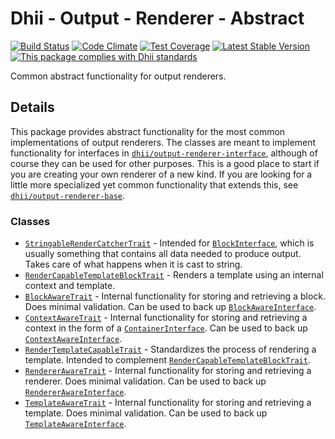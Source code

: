 # Dhii - Output - Renderer - Abstract

[![Build Status](https://travis-ci.org/Dhii/output-renderer-abstract.svg?branch=master)](https://travis-ci.org/Dhii/output-renderer-abstract)
[![Code Climate](https://codeclimate.com/github/Dhii/output-renderer-abstract/badges/gpa.svg)](https://codeclimate.com/github/Dhii/output-renderer-abstract)
[![Test Coverage](https://codeclimate.com/github/Dhii/output-renderer-abstract/badges/coverage.svg)](https://codeclimate.com/github/Dhii/output-renderer-abstract/coverage)
[![Latest Stable Version](https://poser.pugx.org/dhii/output-renderer-abstract/version)](https://packagist.org/packages/dhii/output-renderer-abstract)
[![This package complies with Dhii standards](https://img.shields.io/badge/Dhii-Compliant-green.svg?style=flat-square)][Dhii]

Common abstract functionality for output renderers.

## Details
This package provides abstract functionality for the most common implementations
of output renderers. The classes are meant to implement functionality for
interfaces in [`dhii/output-renderer-interface`], although of course they can
be used for other purposes. This is a good place to start if you are creating
your own renderer of a new kind. If you are looking for a little more
specialized yet common functionality that extends this, see
[`dhii/output-renderer-base`].

### Classes
- [`StringableRenderCatcherTrait`] - Intended for [`BlockInterface`], which is usually
something that contains all data needed to produce output. Takes care of what
happens when it is cast to string.
- [`RenderCapableTemplateBlockTrait`] - Renders a template using an internal context and template.
- [`BlockAwareTrait`] - Internal functionality for storing and retrieving a
block. Does minimal validation. Can be used to back up [`BlockAwareInterface`].
- [`ContextAwareTrait`] - Internal functionality for storing and retrieving a
context in the form of a [`ContainerInterface`]. Can be used to back up [`ContextAwareInterface`].
- [`RenderTemplateCapableTrait`] - Standardizes the process of rendering a
template. Intended to complement [`RenderCapableTemplateBlockTrait`].
- [`RendererAwareTrait`] - Internal functionality for storing and retrieving a
renderer. Does minimal validation. Can be used to back up
[`RendererAwareInterface`].
- [`TemplateAwareTrait`] - Internal functionality for storing and retrieving a
template. Does minimal validation. Can be used to back up
[`TemplateAwareInterface`].


[Dhii]:                                         https://github.com/Dhii/dhii
[`dhii/output-renderer-interface`]:             https://github.com/Dhii/output-renderer-interface
[`dhii/output-renderer-base`]:                  https://github.com/Dhii/output-renderer-base

[`StringableRenderCatcherTrait`]:       src/StringableRenderCatcherTrait.php
[`RenderCapableTemplateBlockTrait`]:    src/RenderCapableTemplateBlockTrait.php
[`BlockAwareTrait`]:                    src/BlockAwareTrait.php
[`ContextAwareTrait`]:                  src/ContextAwareTrait.php
[`RenderTemplateCapableTrait`]:         src/RenderTemplateCapableTrait.php
[`RendererAwareTrait`]:                 src/RendererAwareTrait.php
[`TemplateAwareTrait`]:                 src/TemplateAwareTrait.php

[`BlockInterface`]:                 https://github.com/Dhii/output-renderer-interface/blob/v0.2/src/BlockInterface.php
[`TemplateInterface`]:              https://github.com/Dhii/output-renderer-interface/blob/v0.2/src/TemplateInterface.php
[`BlockAwareInterface`]:            https://github.com/Dhii/output-renderer-interface/blob/v0.2/src/BlockAwareInterface.php
[`ContextAwareInterface`]:          https://github.com/Dhii/output-renderer-interface/blob/v0.2/src/ContextAwareInterface.php
[`RendererAwareInterface`]:         https://github.com/Dhii/output-renderer-interface/blob/v0.2/src/RendererAwareInterface.php
[`TemplateAwareInterface`]:         https://github.com/Dhii/output-renderer-interface/blob/v0.2/src/TemplateAwareInterface.php

[`ContainerInterface`]:             https://github.com/php-fig/container/blob/1.0.0/src/ContainerInterface.php
